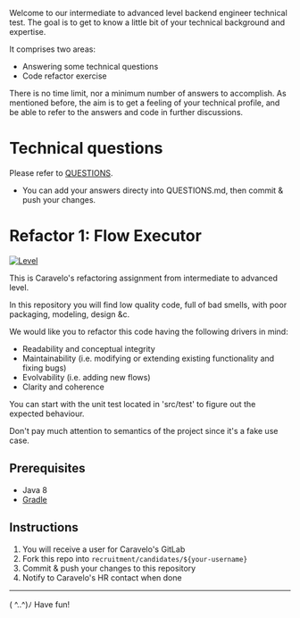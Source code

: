 Welcome to our intermediate to advanced level backend engineer technical test. The goal is to get to know a little bit of your technical background and expertise. 

It comprises two areas:

- Answering some technical questions
- Code refactor exercise

There is no time limit, nor a minimum number of answers to accomplish. As mentioned before, the aim is to get a feeling of your technical profile, and be able to refer to the answers and code in further discussions.

# Technical questions

Please refer to [QUESTIONS](QUESTIONS.md).

- You can add your answers directy into QUESTIONS.md, then commit & push your changes.

# Refactor 1: Flow Executor

[![Level](https://img.shields.io/badge/Level-intermediate-blue.svg)](https://shields.io/)

This is Caravelo's refactoring assignment from intermediate to advanced level.

In this repository you will find low quality code, full of bad smells, with poor packaging, modeling, design &c.

We would like you to refactor this code having the following drivers in mind:
- Readability and conceptual integrity
- Maintainability (i.e. modifying or extending existing functionality and fixing bugs)
- Evolvability (i.e. adding new flows)
- Clarity and coherence

You can start with the unit test located in 'src/test' to figure out the expected behaviour. 

Don't pay much attention to semantics of the project since it's a fake use case.

## Prerequisites

* Java 8
* [Gradle](https://gradle.org/)

## Instructions

1. You will receive a user for Caravelo's GitLab
2. Fork this repo into `recruitment/candidates/${your-username}`
3. Commit & push your changes to this repository
4. Notify to Caravelo's HR contact when done

---

( ^..^)ﾉ Have fun!
